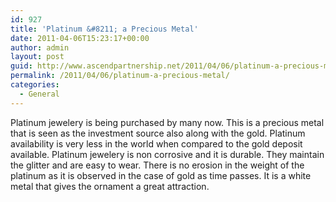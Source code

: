 ```yaml
---
id: 927
title: 'Platinum &#8211; a Precious Metal'
date: 2011-04-06T15:23:17+00:00
author: admin
layout: post
guid: http://www.ascendpartnership.net/2011/04/06/platinum-a-precious-metal/
permalink: /2011/04/06/platinum-a-precious-metal/
categories:
  - General
---
```

Platinum jewelery is being purchased by many now. This is a precious metal that is seen as the investment source also along with the gold. Platinum availability is very less in the world when compared to the gold deposit available. Platinum jewelery is non corrosive and it is durable. They maintain the glitter and are easy to wear. There is no erosion in the weight of the platinum as it is observed in the case of gold as time passes. It is a white metal that gives the ornament a great attraction.